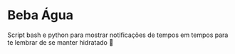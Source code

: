 # Beba Água
Script bash e python para mostrar notificações de tempos em tempos para te lembrar de se manter hidratado 🥤
